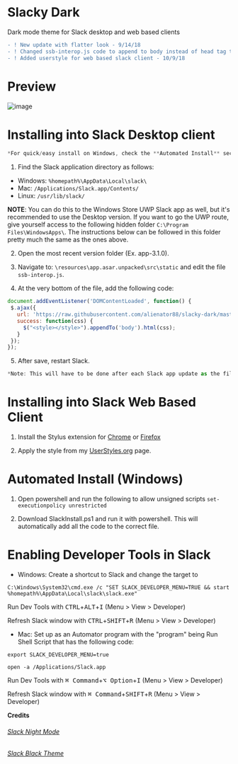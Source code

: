 # Slacky Dark
Dark mode theme for Slack desktop and web based clients
```diff
- ! New update with flatter look - 9/14/18
- ! Changed ssb-interop.js code to append to body instead of head tag to overwrite custom theme settings - 9/17/18
- ! Added userstyle for web based slack client - 10/9/18
```

# Preview
![image](https://user-images.githubusercontent.com/6263626/45646513-cc3e1100-ba80-11e8-817c-368b6525f7df.PNG)

# Installing into Slack Desktop client
```javascript
*For quick/easy install on Windows, check the **Automated Install** section at the bottom.
```

1. Find the Slack application directory as follows:
* Windows: `%homepath%\AppData\Local\slack\`
* Mac: `/Applications/Slack.app/Contents/`
* Linux: `/usr/lib/slack/`

**NOTE**: You can do this to the Windows Store UWP Slack app as well, but it's recommended to use the Desktop version. If you want to go the UWP route, give yourself access to the following hidden folder `C:\Program Files\WindowsApps\`. The instructions below can be followed in this folder pretty much the same as the ones above.

2. Open the most recent version folder (Ex. app-3.1.0).

3. Navigate to: `\resources\app.asar.unpacked\src\static` and edit the file `ssb-interop.js`.

4. At the very bottom of the file, add the following code:

```javascript
document.addEventListener('DOMContentLoaded', function() {
 $.ajax({
   url: 'https://raw.githubusercontent.com/alienator88/slacky-dark/master/dark.css',
   success: function(css) {
     $("<style></style>").appendTo('body').html(css);
   }
 });
});
```
5. After save, restart Slack.

```javascript
*Note: This will have to be done after each Slack app update as the file is overwritten.*
```

# Installing into Slack Web Based Client

1. Install the Stylus extension for [Chrome](https://chrome.google.com/webstore/detail/stylus/clngdbkpkpeebahjckkjfobafhncgmne?hl=en) or [Firefox](https://addons.mozilla.org/en-US/firefox/addon/styl-us/)

2. Apply the style from my [UserStyles.org](https://userstyles.org/styles/164675/slacky-dark) page.

# Automated Install (Windows)

1. Open powershell and run the following to allow unsigned scripts ```set-executionpolicy unrestricted```

2. Download SlackInstall.ps1 and run it with powershell. This will automatically add all the code to the correct file.

# Enabling Developer Tools in Slack

* Windows: Create a shortcut to Slack and change the target to 

`C:\Windows\System32\cmd.exe /c "SET SLACK_DEVELOPER_MENU=TRUE && start %homepath%\AppData\Local\slack\slack.exe"`

Run Dev Tools with <kbd>CTRL</kbd>+<kbd>ALT</kbd>+<kbd>I</kbd> (Menu > View > Developer) 

Refresh Slack window with <kbd>CTRL</kbd>+<kbd>SHIFT</kbd>+<kbd>R</kbd> (Menu > View > Developer)

* Mac: Set up as an Automator program with the "program" being Run Shell Script that has the following code:

```
export SLACK_DEVELOPER_MENU=true

open -a /Applications/Slack.app
```

Run Dev Tools with <kbd>⌘ Command</kbd>+<kbd>⌥ Option</kbd>+<kbd>I</kbd> (Menu > View > Developer) 

Refresh Slack window with <kbd>⌘ Command</kbd>+<kbd>SHIFT</kbd>+<kbd>R</kbd> (Menu > View > Developer)

**Credits**

###### [Slack Night Mode](https://github.com/laCour/slack-night-mode) ######

###### [Slack Black Theme](https://github.com/widget-/slack-black-theme) ######
